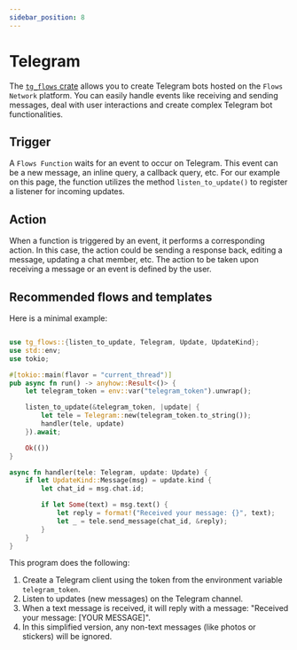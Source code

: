 ```yaml
---
sidebar_position: 8
---
```

# Telegram

The [`tg_flows` crate](https://docs.rs/tg_flows) allows you to create Telegram bots hosted on the `Flows Network` platform. You can easily handle events like receiving and sending messages, deal with user interactions and create complex Telegram bot functionalities.


## Trigger

A `Flows Function` waits for an event to occur on Telegram. This event can be a new message, an inline query, a callback query, etc. For our example on this page, the function utilizes the method `listen_to_update()` to register a listener for incoming updates.


## Action

When a function is triggered by an event, it performs a corresponding action. In this case, the action could be sending a response back, editing a message, updating a chat member, etc. The action to be taken upon receiving a message or an event is defined by the user.



## Recommended flows and templates

Here is a minimal example:


```rust

use tg_flows::{listen_to_update, Telegram, Update, UpdateKind};
use std::env;
use tokio;

#[tokio::main(flavor = "current_thread")]
pub async fn run() -> anyhow::Result<()> {
    let telegram_token = env::var("telegram_token").unwrap();

    listen_to_update(&telegram_token, |update| {
        let tele = Telegram::new(telegram_token.to_string());
        handler(tele, update)
    }).await;

    Ok(())
}

async fn handler(tele: Telegram, update: Update) {
    if let UpdateKind::Message(msg) = update.kind {
        let chat_id = msg.chat.id;

        if let Some(text) = msg.text() {
            let reply = format!("Received your message: {}", text);
            let _ = tele.send_message(chat_id, &reply);
        }
    }
}
```



This program does the following: 
1. Create a Telegram client using the token from the environment variable `telegram_token`. 
2. Listen to updates (new messages) on the Telegram channel. 
3. When a text message is received, it will reply with a message: "Received your message: [YOUR MESSAGE]". 
4. In this simplified version, any non-text messages (like photos or stickers) will be ignored.
